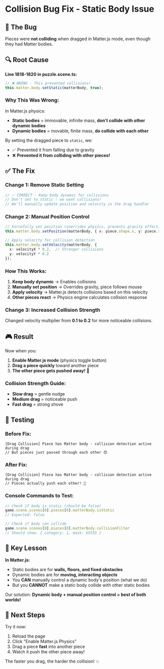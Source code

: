 # Collision Bug Fix - Static Body Issue

## 🐛 The Bug

Pieces were **not colliding** when dragged in Matter.js mode, even though they had Matter bodies.

## 🔍 Root Cause

**Line 1818-1820 in puzzle.scene.ts:**
```typescript
// ❌ WRONG - This prevented collisions!
this.matter.body.setStatic(matterBody, true);
```

### Why This Was Wrong:

In Matter.js physics:
- **Static bodies** = immovable, infinite mass, **don't collide with other dynamic bodies**
- **Dynamic bodies** = movable, finite mass, **do collide with each other**

By setting the dragged piece to `static`, we:
- ✅ Prevented it from falling due to gravity
- ❌ **Prevented it from colliding with other pieces!**

## ✅ The Fix

### Change 1: Remove Static Setting
```typescript
// ✅ CORRECT - Keep body dynamic for collisions
// Don't set to static - we want collisions!
// We'll manually update position and velocity in the drag handler
```

### Change 2: Manual Position Control
```typescript
// Forcefully set position (overrides physics, prevents gravity effect)
this.matter.body.setPosition(matterBody, { x: piece.shape.x, y: piece.shape.y });

// Apply velocity for collision detection
this.matter.body.setVelocity(matterBody, { 
  x: velocityX * 0.2,  // Stronger collisions
  y: velocityY * 0.2 
});
```

### How This Works:

1. **Keep body dynamic** → Enables collisions
2. **Manually set position** → Overrides gravity, piece follows mouse
3. **Apply velocity** → Matter.js detects collisions based on this velocity
4. **Other pieces react** → Physics engine calculates collision response

### Change 3: Increased Collision Strength

Changed velocity multiplier from **0.1 to 0.2** for more noticeable collisions.

## 🎮 Result

Now when you:
1. **Enable Matter.js mode** (physics toggle button)
2. **Drag a piece quickly** toward another piece
3. **The other piece gets pushed away!** 🎉

### Collision Strength Guide:
- **Slow drag** = gentle nudge
- **Medium drag** = noticeable push
- **Fast drag** = strong shove

## 🧪 Testing

### Before Fix:
```
[Drag Collision] Piece has Matter body - collision detection active during drag
// But pieces just passed through each other 😞
```

### After Fix:
```
[Drag Collision] Piece has Matter body - collision detection active during drag
// Pieces actually push each other! 🎉
```

### Console Commands to Test:

```javascript
// Check if body is static (should be false)
game.scene.scenes[0].pieces[0].matterBody.isStatic
// Expected: false

// Check if body can collide
game.scene.scenes[0].pieces[0].matterBody.collisionFilter
// Should show: { category: 1, mask: 65535 }
```

## 📝 Key Lesson

**In Matter.js:**
- Static bodies are for **walls, floors, and fixed obstacles**
- Dynamic bodies are for **moving, interacting objects**
- You **CAN** manually control a dynamic body's position (what we do)
- But you **CANNOT** make a static body collide with other static bodies

Our solution: **Dynamic body + manual position control = best of both worlds!**

## 🚀 Next Steps

Try it now:
1. Reload the page
2. Click "Enable Matter.js Physics"
3. Drag a piece **fast** into another piece
4. Watch it push the other piece away!

The faster you drag, the harder the collision! 💥
